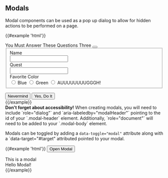 ## Modals

Modal components can be used as a pop up dialog to allow for hidden actions to be performed on a page.

{{#example 'html'}}
<div class="modal" tabindex="-1" role="dialog" aria-hidden="true" aria-labelledby="modalTitle">
  <div id="modalTitle" class="modal-header">
    You Must Answer These Questions Three
    <button class="close" aria-label="Close" data-dismiss="modal"></button>
  </div>
  <div class="modal-body" role="document">
    <!-- ... -->
    <form class="form-horizontal">
      <fieldset>
        <div class="control-group">
          <label for="name">Name</label>
          <div class="controls">
            <input id="name" type="text" />
          </div>
        </div>
        <div class="control-group">
          <label for="quest">Quest</label>
          <div class="controls">
            <input id="quest" type="text" />
          </div>
        </div>
        <div class="control-group">
          <label>Favorite Color</label>
          <div class="controls">
            <label>
              <input type="radio" name="color" /> Blue
            </label>
            <label>
              <input type="radio" name="color" /> Green
            </label>
            <label>
              <input type="radio" name="color" /> AUUUUUUUUGGGH!
            </label>
          </div>
        </div>
      </fieldset>
    </form>
    <!-- /... -->
  </div>
  <div class="modal-footer">
    <button type="button" class="btn" data-dismiss="modal">Nevermind</button>
    <button type="button" class="btn btn-primary" data-dismiss="modal">Yes, Do It</button>
  </div>
</div>
<!-- hide -->
<div class="modal-backdrop"></div>
<!-- /hide -->
{{/example}}

<div class="alert alert-warning">
  <strong>Don't forget about accessibility!</strong> When creating modals, you will need to include `role="dialog"` and `aria-labeledby="modalHeader"` pointing to the id of your `.modal-header` element. Additionally, `role="document"` will need to be added to your `.modal-body` element.
</div>

Modals can be toggled by adding a `data-toggle="modal"` attribute along with a `data-target="#target" attributed pointed to your modal.

{{#example 'html'}}
<button type="button" class="btn" data-toggle="modal" data-target="#modal">Open Modal</button>
<div class="modal" id="modal" role="modal">
  <div class="modal-header">This is a modal <div class="close" data-dismiss="modal"></div></div>
  <div class="modal-body">Hello Modal!</div>
</div>
{{/example}}

<style>
  .modal:not(#modal) {
    display: block;
    opacity: 1;
    top: 0;
  }
</style>